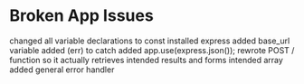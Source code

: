 # Broken App Issues
changed all variable declarations to const installed express added base_url variable added (err) to catch added app.use(express.json()); rewrote POST / function so it actually retrieves intended results and forms intended array added general error handler